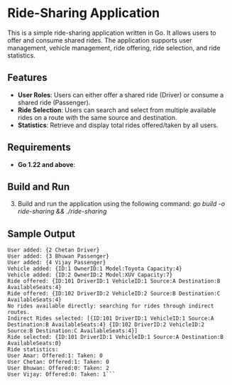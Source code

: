 # Ride-Sharing Application

This is a simple ride-sharing application written in Go. It allows users to offer and consume shared rides. The application supports user management, vehicle management, ride offering, ride selection, and ride statistics.

## Features

- **User Roles**: Users can either offer a shared ride (Driver) or consume a shared ride (Passenger).
- **Ride Selection**: Users can search and select from multiple available rides on a route with the same source and destination.
- **Statistics**: Retrieve and display total rides offered/taken by all users.

## Requirements

- **Go 1.22  and above**: 

## Build and Run
3. Build and run the application using the following command:
   *go build -o ride-sharing && ./ride-sharing*

## Sample Output
```User added: {1 Amar Driver}
User added: {2 Chetan Driver}
User added: {3 Bhuwan Passenger}
User added: {4 Vijay Passenger}
Vehicle added: {ID:1 OwnerID:1 Model:Toyota Capacity:4}
Vehicle added: {ID:2 OwnerID:2 Model:XUV Capacity:7}
Ride offered: {ID:101 DriverID:1 VehicleID:1 Source:A Destination:B AvailableSeats:4}
Ride offered: {ID:102 DriverID:2 VehicleID:2 Source:B Destination:C AvailableSeats:4}
No rides available directly: searching for rides through indirect routes.
Indirect Rides selected: [{ID:101 DriverID:1 VehicleID:1 Source:A Destination:B AvailableSeats:4} {ID:102 DriverID:2 VehicleID:2 Source:B Destination:C AvailableSeats:4}]
Ride selected: {ID:101 DriverID:1 VehicleID:1 Source:A Destination:B AvailableSeats:0}
Ride statistics:
User Amar: Offered:1: Taken: 0
User Chetan: Offered:1: Taken: 0
User Bhuwan: Offered:0: Taken: 2
User Vijay: Offered:0: Taken: 1```
